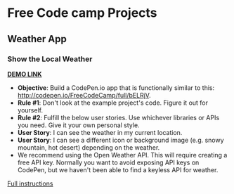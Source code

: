 # Free Code camp Projects

## Weather App

### Show the Local Weather

**[DEMO LINK](https://adrienz.github.io/freecodecamp-projects/2-weather-app/)**

- **Objective**: Build a CodePen.io app that is functionally similar to this: <http://codepen.io/FreeCodeCamp/full/bELRjV>.
- **Rule #1**: Don't look at the example project's code. Figure it out for yourself.
- **Rule #2**: Fulfill the below user stories. Use whichever libraries or APIs you need. Give it your own personal style.
- **User Story**: I can see the weather in my current location.
- **User Story**: I can see a different icon or background image (e.g. snowy mountain, hot desert) depending on the weather.
- We recommend using the Open Weather API. This will require creating a free API key. Normally you want to avoid exposing API keys on CodePen, but we haven't been able to find a keyless API for weather.

[Full instructions](https://www.freecodecamp.com/challenges/show-the-local-weather)
